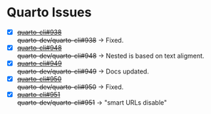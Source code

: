 # Quarto Issues

- [x] ~~[quarto-cli#938](quarto-cli-938)~~  
  ~~quarto-dev/quarto-cli#938~~ -> Fixed.
- [x] ~~[quarto-cli#948](quarto-cli-948)~~  
  ~~quarto-dev/quarto-cli#948~~ -> Nested is based on text aligment.
- [x] ~~[quarto-cli#949](quarto-cli-949)~~  
  ~~quarto-dev/quarto-cli#949~~ -> Docs updated.
- [x] ~~[quarto-cli#950](quarto-cli-950)~~  
  ~~quarto-dev/quarto-cli#950~~ -> Fixed.
- [x] ~~[quarto-cli#951](quarto-cli-951)~~  
  ~~quarto-dev/quarto-cli#951~~ -> "smart URLs disable"
